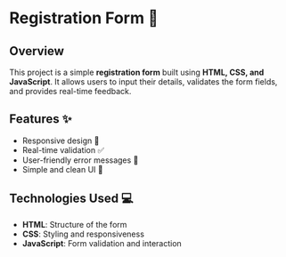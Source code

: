 # Registration Form 📝

## Overview
This project is a simple **registration form** built using **HTML, CSS, and JavaScript**. It allows users to input their details, validates the form fields, and provides real-time feedback.

## Features ✨
- Responsive design 📱
- Real-time validation ✅
- User-friendly error messages 🚨
- Simple and clean UI 🎨

## Technologies Used 💻
- **HTML**: Structure of the form
- **CSS**: Styling and responsiveness
- **JavaScript**: Form validation and interaction

